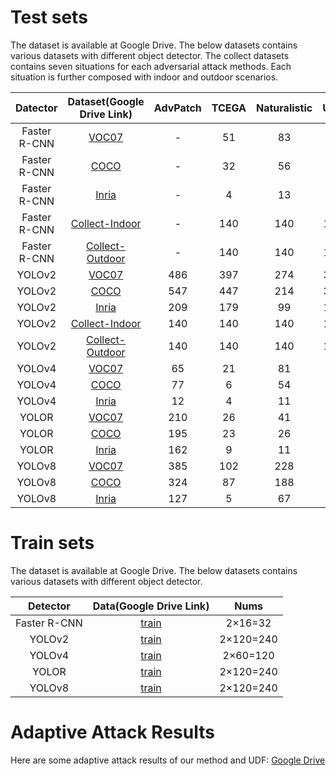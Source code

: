 # Test sets
The dataset is available at Google Drive. The below datasets contains various datasets with different object detector. The collect datasets contains seven situations for each adversarial attack methods. Each situation is further composed with indoor and outdoor scenarios.



|   Datector   | Dataset(Google Drive Link) | AdvPatch | TCEGA | Naturalistic | UPC  |
| :----------: | :------------------------: | :------: | :---: | :----------: | :--: |
| Faster R-CNN | [VOC07](https://drive.google.com/file/d/1PMAppKwR0dpT9SZBcrogmRkWM6hyRhFV/view?usp=drive_link) |    -     |  51   |      83      |  35  |
| Faster R-CNN |            [COCO](https://drive.google.com/file/d/1eJIz7dkuROPaA_bxpOHZtpXz4TSJFf1R/view?usp=drive_link)            |    -     |  32   |      56      |  23  |
| Faster R-CNN |           [Inria](https://drive.google.com/file/d/13IvLKs3zk8N11GRfWUl5HfLQsIEUpqrL/view?usp=drive_link)           |    -     |   4   |      13      |  7   |
| Faster R-CNN |       [Collect-Indoor](https://drive.google.com/file/d/1c0XFavTr_TlaQVRldUuE0QV9i95uK-Vb/view?usp=drive_link)       |    -     |  140  |     140      | 140  |
| Faster R-CNN | [Collect-Outdoor](https://drive.google.com/file/d/1UbOCXBJ0xfOWOAJ7q_LA1LUUqAHsFAbb/view?usp=drive_link) |    -     |  140  |     140      | 140  |
|    YOLOv2    | [VOC07](https://drive.google.com/file/d/1MzPsaxgSHhftVv7T0HO72l3gNt5CRAVS/view?usp=drive_link)   |   486    |  397  |     274      | 320  |
|    YOLOv2    |            [COCO](https://drive.google.com/file/d/1fCst6Qjpz_NRRrQq8nEL-2F9Ndp1DnQ6/view?usp=drive_link)            |   547    |  447  |     214      | 365  |
|    YOLOv2    | [Inria](https://drive.google.com/file/d/1uT8YNFSlH3xWbG0FGJCpMiNwUWIuiCEU/view?usp=drive_link)   |   209    |  179  |      99      | 122  |
|    YOLOv2    |       [Collect-Indoor](https://drive.google.com/file/d/1geVy2hmCOaUt_IImg0OeFkrUmEZEZg7d/view?usp=drive_link)       |   140    |  140  |     140      | 140  |
|    YOLOv2    | [Collect-Outdoor](https://drive.google.com/file/d/1gOTG6kNWbjmEd0EBZSI4SWoE92xZXJWS/view?usp=drive_link) |   140    |  140  |     140      | 140  |
|    YOLOv4    | [VOC07](https://drive.google.com/file/d/1ExueETys5CLj98rk5WISScXVchjfP46f/view?usp=drive_link)   |    65    |  21   |      81      |  41  |
|    YOLOv4    |            [COCO](https://drive.google.com/file/d/14Yx-IwRBkKOnS38dG46u84UbKr_mQoI1/view?usp=drive_link)            |    77    |   6   |      54      |  24  |
|    YOLOv4    | [Inria](https://drive.google.com/file/d/1I9-ibxaiSwF8-rM3xsu5s3Svb1x5MDqT/view?usp=drive_link)   |    12    |   4   |      11      |  30  |
|    YOLOR     | [VOC07](https://drive.google.com/file/d/1ctGPCIvURP4p7FBYgCPuIysvNQneHo-Q/view?usp=drive_link)   |   210    |  26   |      41      |  91  |
|    YOLOR     |            [COCO](https://drive.google.com/file/d/1Jb_po7hZE9wcdcDEKlBBwxETaSmfKiH_/view?usp=drive_link)            |   195    |  23   |      26      |  56  |
|    YOLOR     | [Inria](https://drive.google.com/file/d/18ul2duFnC4X_zvXR8ApNJW7Mr3wnVEQc/view?usp=drive_link)   |   162    |   9   |      11      |  62  |
|    YOLOv8    | [VOC07](https://drive.google.com/file/d/1HDINt1N6gThlkDWfmsIfMJ-3gnNrAo4J/view?usp=drive_link)   |   385    |  102  |     228      |  79  |
|    YOLOv8    |            [COCO](https://drive.google.com/file/d/1K-vj_GarqN1pdF8q8xQrSrvWWNouUOC7/view?usp=drive_link)            |   324    |  87   |     188      |  69  |
|    YOLOv8    | [Inria](https://drive.google.com/file/d/1X3WJmlGmBOtTKmpMdLhzVQr8PorCYLQ3/view?usp=drive_link)   |   127    |   5   |      67      |  17  |







# Train sets

The dataset is available at Google Drive. The below datasets contains various datasets with different object detector. 

|  Detector   |                   Data(Google Drive Link)                    |   Nums    |
| :---------: | :----------------------------------------------------------: | :-------: |
| Faster R-CNN | [train](https://drive.google.com/file/d/1dWwBLSf5scyOdzGMncTxOqXklfM_dsIE/view?usp=drive_link) |  2×16=32  |
|   YOLOv2    | [train](https://drive.google.com/file/d/1Q7v7qDC-EjpBcvx49tIcuQ6JZwGw-Z4b/view?usp=drive_link) | 2×120=240 |
|   YOLOv4    | [train](https://drive.google.com/file/d/1T_w2JLBl6V0JxfB6jgOmh5wTVZgVhW2G/view?usp=drive_link) | 2×60=120  |
|    YOLOR    | [train](https://drive.google.com/file/d/1iDQIITsdASAiMJnzmzJkIDuxRPpDZpfu/view?usp=drive_link) | 2×120=240 |
| YOLOv8 | [train](https://drive.google.com/file/d/1Og54osrtKdCQXci-aoQ7HuWStDe2IaeN/view?usp=drive_link) |  2×120=240  |





# Adaptive Attack Results

Here are some adaptive attack results of our method and UDF:   [Google Drive](https://drive.google.com/file/d/11kuQef_TupBHXOrun7X9zEc7PjT37-MJ/view?usp=drive_link) 
